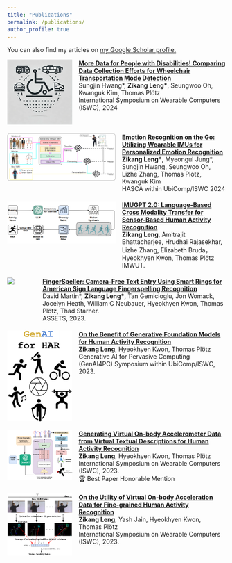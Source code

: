 ```yaml
---
title: "Publications"
permalink: /publications/
author_profile: true
---
```



You can also find my articles on <u><a href="https://scholar.google.com/citations?user=P6qXmC8AAAAJ&hl=en">my Google Scholar profile</a>.</u>

<div style="display: flex; align-items: start; margin-bottom: 20px;">
  <img src="../images/wheelchair.png" style="margin-right: 15px; width: 150px;">
  <div>
      <b><a href="https://dl.acm.org/doi/abs/10.1145/3675095.3676617">More Data for People with Disabilities! Comparing Data Collection Efforts for Wheelchair Transportation Mode Detection</a></b>
      <br> Sungjin Hwang*, <b>Zikang Leng*</b>, Seungwoo Oh, Kwanguk Kim, Thomas Plötz
      <br> International Symposium on Wearable Computers (ISWC), 2024
  </div>
</div>

<div style="display: flex; align-items: start; margin-bottom: 20px;">
  <img src="../images/emotion.png" style="margin-right: 15px; width: 250px;">
  <div>
      <b><a href="https://dl.acm.org/doi/abs/10.1145/3675094.3678452">Emotion Recognition on the Go: Utilizing Wearable IMUs for Personalized Emotion Recognition</a></b>
      <br> <b>Zikang Leng*</b>, Myeongul Jung*, Sungjin Hwang, Seungwoo Oh, Lizhe Zhang, Thomas Plötz, Kwanguk Kim
      <br> HASCA within UbiComp/ISWC 2024
  </div>
</div>


<div style="display: flex; align-items: start; margin-bottom: 20px;">
  <img src="../images/imugpt2.png" style="margin-right: 15px; width: 250px;">
  <div>
      <b><a href="https://dl.acm.org/doi/10.1145/3678545">IMUGPT 2.0: Language-Based Cross Modality Transfer for Sensor-Based Human Activity Recognition</a></b>
      <br> <b>Zikang Leng</b>, Amitrajit Bhattacharjee, Hrudhai Rajasekhar, Lizhe Zhang, Elizabeth Bruda， Hyeokhyen Kwon, Thomas Plötz
      <br> IMWUT.
  </div>
</div>

<div style="display: flex; align-items: start; margin-bottom: 20px;">
  <img src="../images/fingerspeller.png" style="margin-right: 15px; width: 150px;">
  <div>
      <b><a href="https://dl.acm.org/doi/10.1145/3597638.3614491">FingerSpeller: Camera-Free Text Entry Using Smart Rings for American Sign Language Fingerspelling Recognition</a></b>
      <br> David Martin*, <b>Zikang Leng*</b>, Tan Gemicioglu, Jon Womack, Jocelyn Heath, William C Neubauer, Hyeokhyen Kwon, Thomas Plötz, Thad Starner.
      <br> ASSETS, 2023.
  </div>
</div>

<div style="display: flex; align-items: start; margin-bottom: 20px;">
  <img src="../images/genai.png" style="margin-right: 15px; width: 150px;">
  <div>
      <b><a href="https://arxiv.org/abs/2310.12085">On the Benefit of Generative Foundation Models for Human Activity Recognition</a></b>
      <br> <b>Zikang Leng</b>, Hyeokhyen Kwon, Thomas Plötz
      <br> Generative AI for Pervasive Computing (GenAI4PC) Symposium within UbiComp/ISWC, 2023.
  </div>
</div>

<div style="display: flex; align-items: start; margin-bottom: 20px;">
  <img src="../images/imugpt.png" style="margin-right: 15px; width: 150px;">
  <div>
      <b><a href="https://dl.acm.org/doi/10.1145/3594738.3611361">Generating Virtual On-body Accelerometer Data from Virtual Textual Descriptions for Human Activity Recognition</a></b>
      <br> <b>Zikang Leng</b>, Hyeokhyen Kwon, Thomas Plötz
      <br> International Symposium on Wearable Computers (ISWC), 2023.
      <br> 🏆 Best Paper Honorable Mention 
  </div>
</div>

<div style="display: flex; align-items: start; margin-bottom: 20px;">
  <img src="../images/msi.png" style="margin-right: 15px; width: 150px;">
  <div>
      <b><a href="https://dl.acm.org/doi/10.1145/3594738.3611364">On the Utility of Virtual On-body Acceleration Data for Fine-grained Human Activity Recognition</a></b>
      <br> <b>Zikang Leng</b>, Yash Jain, Hyeokhyen Kwon, Thomas Plötz
      <br> International Symposium on Wearable Computers (ISWC), 2023.
  </div>
</div>
